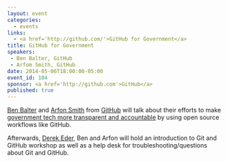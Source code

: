 ```yaml
---
layout: event
categories: 
  - events
links:
  - <a href='http://github.com/'>GitHub for Government</a>
title: GitHub for Government
speakers: 
 - Ben Balter, GitHub
 - Arfom Smith, GitHub
date: 2014-05-06T18:00:00-05:00
event_id: 104
sponsor: <a href='http://github.com'>GitHub</a>
published: true
---
```


<a href='https://twitter.com/benbalter'>Ben Balter</a> and <a href='https://twitter.com/arfon'>Arfon Smith</a> from <a href='http://github.com/'>GitHub</a> will talk about their efforts to make <a href='https://government.github.com/'>government tech more transparent and accountable</a> by using open source workflows like GitHub.

Afterwards, <a href='https://twitter.com/derekeder'>Derek Eder</a>, Ben and Arfon will hold an introduction to Git and GitHub workshop as well as a help desk for troubleshooting/questions about Git and GitHub.